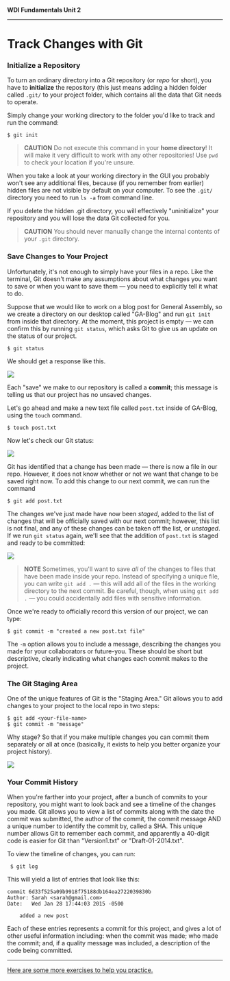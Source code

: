 **WDI Fundamentals Unit 2**

---

# Track Changes with Git

### Initialize a Repository

To turn an ordinary directory into a Git repository (or *repo* for short), you have to **initialize** the repository (this just means adding a hidden folder called `.git/` to your project folder, which contains all the data that Git needs to operate.

Simply change your working directory to the folder you'd like to track and run the command:

```
$ git init
```
> **CAUTION** Do not execute this command in your **home directory**! It will make it very difficult to work with any other repositories! Use `pwd` to check your location if you're unsure.

When you take a look at your working directory in the GUI you probably won't see any additional files, because (if you remember from earlier) hidden files are not visible by default on your computer.  To see the `.git/` directory you need to run `ls -a` from command line.

If you delete the hidden .git directory, you will effectively "uninitialize" your repository and you will lose the data Git collected for you.

> **CAUTION** You should never manually change the internal contents of your `.git` directory.

### Save Changes to Your Project

Unfortunately, it's not enough to simply have your files in a repo. Like the terminal, Git doesn't make any assumptions about what changes you want to save or when you want to save them &mdash; you need to explicitly tell it what to do.

Suppose that we would like to work on a blog post for General Assembly, so we create a directory on our desktop called "GA-Blog" and run `git init` from inside that directory. At the moment, this project is empty &mdash; we can confirm this by running `git status`, which asks Git to give us an update on the status of our project.

```
$ git status
```

We should get a response like this.

![](assets/track-changes-with-git/git-status.gif)

Each "save" we make to our repository is called a **commit**; this message is telling us that our project has no unsaved changes.

Let's go ahead and make a new text file called `post.txt` inside of GA-Blog, using the `touch` command.

```
$ touch post.txt
```

Now let's check our Git status:

![](assets/track-changes-with-git/git-status-untracked.gif)

Git has identified that a change has been made &mdash; there is now a file in our repo. However, it does not know whether or not we want that change to be saved right now. To add this change to our next commit, we can run the command

```
$ git add post.txt
```
The changes we've just made have now been *staged*, added to the list of changes that will be officially saved with our next commit; however, this list is not final, and any of these changes can be taken off the list, or *unstaged*. If we run `git status` again, we'll see that the addition of `post.txt` is staged and ready to be committed:

![](assets/track-changes-with-git/git-status-staged.gif)

> **NOTE** Sometimes, you'll want to save *all* of the changes to files that have been made inside your repo. Instead of specifying a unique file, you can write `git add .` &mdash; this will add all of the files in the working directory to the next commit. Be careful, though, when using `git add .` &mdash; you could accidentally add files with sensitive information.

Once we're ready to officially record this version of our project, we can type:

    $ git commit -m "created a new post.txt file"

The `-m` option allows you to include a message, describing the changes you made for your collaborators or future-you. These should be short but descriptive, clearly indicating what changes each commit makes to the project.

### The Git Staging Area

One of the unique features of Git is the "Staging Area."  Git allows you to add changes to your project to the local repo in two steps:

```
$ git add <your-file-name>
$ git commit -m "message"
```

Why stage? So that if you make multiple changes you can commit them separately or all at once (basically, it exists to help you better organize your project history).

![](assets/track-changes-with-git/git-add-commit.png)



### Your Commit History

When you're farther into your project, after a bunch of commits to your repository, you might want to look back and see a timeline of the changes you made. Git allows you to view a list of commits along with the date the commit was submitted, the author of the commit, the commit message AND a unique number to identify the commit by, called a SHA. This unique number allows Git to remember each commit, and apparently a 40-digit code is easier for Git than "Version1.txt" or "Draft-01-2014.txt".

To view the timeline of changes, you can run:

```
 $ git log
```

This will yield a list of entries that look like this:

```
commit 6d33f525a09b9918f75188db164ea2722039830b
Author: Sarah <sarah@gmail.com>
Date:   Wed Jan 28 17:44:03 2015 -0500

    added a new post

```

Each of these entries represents a commit for this project, and gives a lot of other useful information including: when the commit was made; who made the commit; and, if a quality message was included, a description of the code being committed.

---

[Here are some more exercises to help you practice.](track-changes-with-git-exercise.md)
